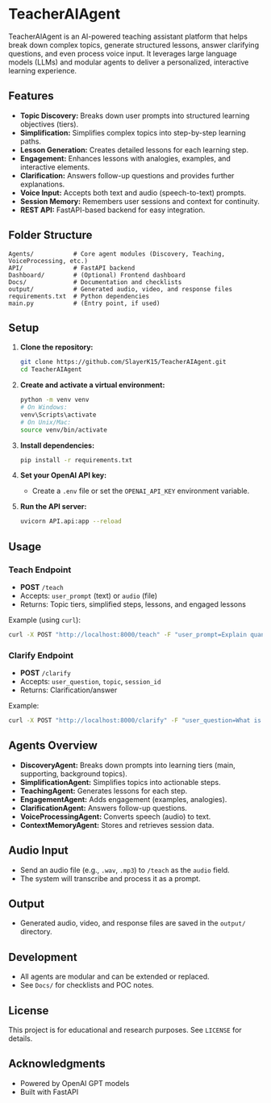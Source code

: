 # TeacherAIAgent

TeacherAIAgent is an AI-powered teaching assistant platform that helps break down complex topics, generate structured lessons, answer clarifying questions, and even process voice input. It leverages large language models (LLMs) and modular agents to deliver a personalized, interactive learning experience.

## Features

- **Topic Discovery:** Breaks down user prompts into structured learning objectives (tiers).
- **Simplification:** Simplifies complex topics into step-by-step learning paths.
- **Lesson Generation:** Creates detailed lessons for each learning step.
- **Engagement:** Enhances lessons with analogies, examples, and interactive elements.
- **Clarification:** Answers follow-up questions and provides further explanations.
- **Voice Input:** Accepts both text and audio (speech-to-text) prompts.
- **Session Memory:** Remembers user sessions and context for continuity.
- **REST API:** FastAPI-based backend for easy integration.

## Folder Structure

```
Agents/           # Core agent modules (Discovery, Teaching, VoiceProcessing, etc.)
API/              # FastAPI backend
Dashboard/        # (Optional) Frontend dashboard
Docs/             # Documentation and checklists
output/           # Generated audio, video, and response files
requirements.txt  # Python dependencies
main.py           # (Entry point, if used)
```

## Setup

1. **Clone the repository:**
   ```sh
   git clone https://github.com/SlayerK15/TeacherAIAgent.git
   cd TeacherAIAgent
   ```
2. **Create and activate a virtual environment:**
   ```sh
   python -m venv venv
   # On Windows:
   venv\Scripts\activate
   # On Unix/Mac:
   source venv/bin/activate
   ```
3. **Install dependencies:**
   ```sh
   pip install -r requirements.txt
   ```
4. **Set your OpenAI API key:**
   - Create a `.env` file or set the `OPENAI_API_KEY` environment variable.

5. **Run the API server:**
   ```sh
   uvicorn API.api:app --reload
   ```

## Usage

### Teach Endpoint
- **POST** `/teach`
- Accepts: `user_prompt` (text) or `audio` (file)
- Returns: Topic tiers, simplified steps, lessons, and engaged lessons

Example (using `curl`):
```sh
curl -X POST "http://localhost:8000/teach" -F "user_prompt=Explain quantum computing"
```

### Clarify Endpoint
- **POST** `/clarify`
- Accepts: `user_question`, `topic`, `session_id`
- Returns: Clarification/answer

Example:
```sh
curl -X POST "http://localhost:8000/clarify" -F "user_question=What is a qubit?" -F "topic=Quantum Computing"
```

## Agents Overview
- **DiscoveryAgent:** Breaks down prompts into learning tiers (main, supporting, background topics).
- **SimplificationAgent:** Simplifies topics into actionable steps.
- **TeachingAgent:** Generates lessons for each step.
- **EngagementAgent:** Adds engagement (examples, analogies).
- **ClarificationAgent:** Answers follow-up questions.
- **VoiceProcessingAgent:** Converts speech (audio) to text.
- **ContextMemoryAgent:** Stores and retrieves session data.

## Audio Input
- Send an audio file (e.g., `.wav`, `.mp3`) to `/teach` as the `audio` field.
- The system will transcribe and process it as a prompt.

## Output
- Generated audio, video, and response files are saved in the `output/` directory.

## Development
- All agents are modular and can be extended or replaced.
- See `Docs/` for checklists and POC notes.

## License
This project is for educational and research purposes. See `LICENSE` for details.

## Acknowledgments
- Powered by OpenAI GPT models
- Built with FastAPI
